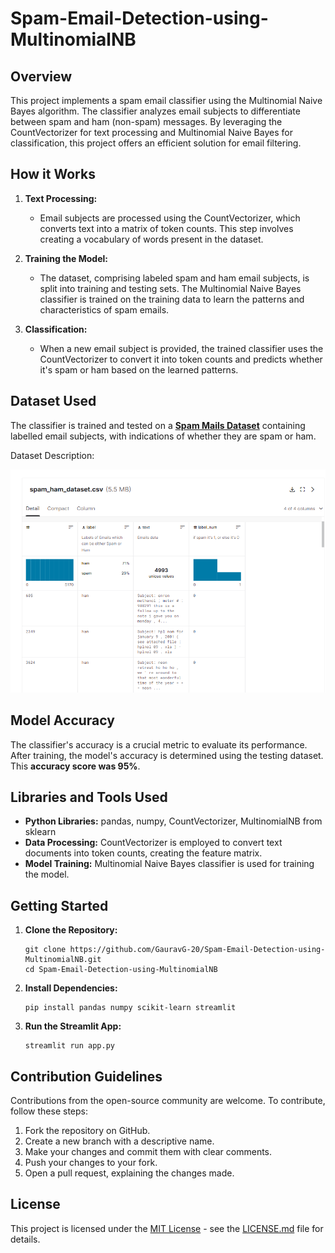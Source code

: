 # Spam-Email-Detection-using-MultinomialNB

## Overview

This project implements a spam email classifier using the Multinomial Naive Bayes algorithm. The classifier analyzes email subjects to differentiate between spam and ham (non-spam) messages. By leveraging the CountVectorizer for text processing and Multinomial Naive Bayes for classification, this project offers an efficient solution for email filtering.

## How it Works

1. **Text Processing:**
   - Email subjects are processed using the CountVectorizer, which converts text into a matrix of token counts. This step involves creating a vocabulary of words present in the dataset.
   
2. **Training the Model:**
   - The dataset, comprising labeled spam and ham email subjects, is split into training and testing sets. The Multinomial Naive Bayes classifier is trained on the training data to learn the patterns and characteristics of spam emails.
   
3. **Classification:**
   - When a new email subject is provided, the trained classifier uses the CountVectorizer to convert it into token counts and predicts whether it's spam or ham based on the learned patterns.

## Dataset Used

The classifier is trained and tested on a [**Spam Mails Dataset**](https://www.kaggle.com/datasets/venky73/spam-mails-dataset) containing labelled email subjects, with indications of whether they are spam or ham.

Dataset Description:

![Details of the dataset](https://github.com/GauravG-20/Spam-Email-Detection/blob/main/dataset_description.png)

## Model Accuracy

The classifier's accuracy is a crucial metric to evaluate its performance. After training, the model's accuracy is determined using the testing dataset. This **accuracy score was 95%**.

## Libraries and Tools Used

- **Python Libraries:** pandas, numpy, CountVectorizer, MultinomialNB from sklearn
- **Data Processing:** CountVectorizer is employed to convert text documents into token counts, creating the feature matrix.
- **Model Training:** Multinomial Naive Bayes classifier is used for training the model.

## Getting Started

1. **Clone the Repository:**

     ```
     git clone https://github.com/GauravG-20/Spam-Email-Detection-using-MultinomialNB.git
     cd Spam-Email-Detection-using-MultinomialNB
     ```
3. **Install Dependencies:**  
      
    ```
    pip install pandas numpy scikit-learn streamlit
    ```
3. **Run the Streamlit App:**  

     ```
     streamlit run app.py
     ```

## Contribution Guidelines

Contributions from the open-source community are welcome. To contribute, follow these steps:

1. Fork the repository on GitHub.
2. Create a new branch with a descriptive name.
3. Make your changes and commit them with clear comments.
4. Push your changes to your fork.
5. Open a pull request, explaining the changes made.

## License

This project is licensed under the [MIT License](LICENSE.md) - see the [LICENSE.md](LICENSE.md) file for details.

